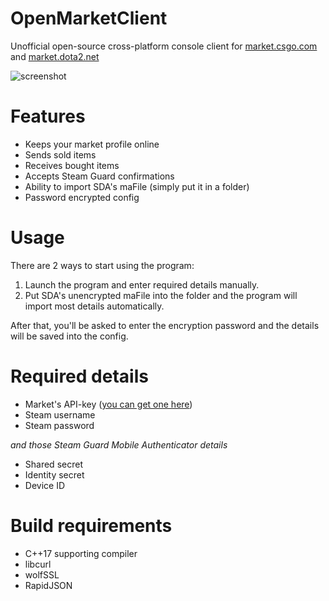 # OpenMarketClient
Unofficial open-source cross-platform console client for [market.csgo.com](https://market.csgo.com) and [market.dota2.net](https://market.dota2.net)

![screenshot](screenshot.png)

# Features
* Keeps your market profile online
* Sends sold items
* Receives bought items
* Accepts Steam Guard confirmations
* Ability to import SDA's maFile (simply put it in a folder)
* Password encrypted config

# Usage
There are 2 ways to start using the program:
1. Launch the program and enter required details manually.
2. Put SDA's unencrypted maFile into the folder and the program will import most details automatically.

After that, you'll be asked to enter the encryption password and the details will be saved into the config.

# Required details
* Market's API-key ([you can get one here](https://market.csgo.com/docs-v2))
* Steam username
* Steam password

*and those Steam Guard Mobile Authenticator details*
* Shared secret
* Identity secret
* Device ID

# Build requirements
* C++17 supporting compiler
* libcurl
* wolfSSL
* RapidJSON
